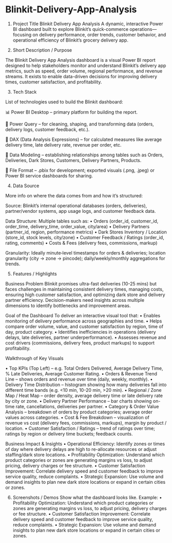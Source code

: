 # Blinkit-Delivery-App-Analysis

1. Project Title
Blinkit Delivery App Analysis
A dynamic, interactive Power BI dashboard built to explore Blinkit’s quick-commerce operations—focusing on delivery performance, order trends, customer behavior, and operational efficiency of Blinkit’s grocery delivery app.

2. Short Description / Purpose

The Blinkit Delivery App Analysis dashboard is a visual Power BI report designed to help stakeholders monitor and understand Blinkit’s delivery app metrics, such as speed, order volume, regional performance, and revenue streams. It exists to enable data-driven decisions for improving delivery times, customer satisfaction, and profitability.

3. Tech Stack

List of technologies used to build the Blinkit dashboard:

📊 Power BI Desktop – primary platform for building the report.

📂 Power Query – for cleaning, shaping, and transforming data (orders, delivery logs, customer feedback, etc.).

🧠 DAX (Data Analysis Expressions) – for calculated measures like average delivery time, late delivery rate, revenue per order, etc.

📝 Data Modeling – establishing relationships among tables such as Orders, Deliveries, Dark Stores, Customers, Delivery Partners, Products.

📁 File Format – .pbix for development; exported visuals (.png, .jpeg) or Power BI service dashboards for sharing.

4. Data Source

More info on where the data comes from and how it’s structured:

Source: Blinkit’s internal operational databases (orders, deliveries), partner/vendor systems, app usage logs, and customer feedback data.

Data Structure: Multiple tables such as:
• Orders (order_id, customer_id, order_time, delivery_time, order_value, city/area)
• Delivery Partners (partner_id, region, performance metrics)
• Dark Stores Inventory / Location (store_id, stock levels, city/zone)
• Customer Feedback / Ratings (order_id, rating, comments)
• Costs & Fees (delivery fees, commissions, markup)

Granularity: Ideally minute‐level timestamps for orders & deliveries; location granularity (city → zone → pincode); daily/weekly/monthly aggregations for trends.

5. Features / Highlights

Business Problem
Blinkit promises ultra-fast deliveries (10-25 mins) but faces challenges in maintaining consistent delivery times, managing costs, ensuring high customer satisfaction, and optimizing dark store and delivery partner efficiency. Decision-makers need insights across multiple dimensions to identify bottlenecks and improvement areas.

Goal of the Dashboard
To deliver an interactive visual tool that:
• Enables monitoring of delivery performance across geographies and time.
• Helps compare order volume, value, and customer satisfaction by region, time of day, product category.
• Identifies inefficiencies in operations (delivery delays, late deliveries, partner underperformance).
• Assesses revenue and cost drivers (commissions, delivery fees, product markups) to support profitability.

Walkthrough of Key Visuals

• Top KPIs (Top Left) – e.g. Total Orders Delivered, Average Delivery Time, % Late Deliveries, Average Customer Rating.
• Orders & Revenue Trend Line – shows orders and revenue over time (daily, weekly, monthly).
• Delivery Time Distribution – histogram showing how many deliveries fall into different time bands (e.g. <10 min, 10-20 min, >20 min).
• Regional / Zone Map / Heat Map – order density, average delivery time or late delivery rate by city or zone.
• Delivery Partner Performance – bar charts showing on-time rate, cancellations, deliveries per partner.
• Category & Order Value Analysis – breakdown of orders by product categories; average order values across categories.
• Cost & Fee Breakdown – visualization of revenue vs cost (delivery fees, commissions, markups), margin by product / location.
• Customer Satisfaction / Ratings – trend of ratings over time; ratings by region or delivery time buckets; feedback counts.

Business Impact & Insights
• Operational Efficiency: Identify zones or times of day where delivery delays are high to re-allocate resources or adjust staffing/dark store locations.
• Profitability Optimization: Understand which product categories or zones are generating margins vs loss, to adjust pricing, delivery charges or fee structure.
• Customer Satisfaction Improvement: Correlate delivery speed and customer feedback to improve service quality, reduce complaints.
• Strategic Expansion: Use volume and demand insights to plan new dark store locations or expand in certain cities or zones.

6. Screenshots / Demos
   Show what the dashboard looks like.
   Example:
• Profitability Optimization: Understand which product categories or zones are generating margins vs loss, to adjust pricing, delivery charges or fee structure.
• Customer Satisfaction Improvement: Correlate delivery speed and customer feedback to improve service quality, reduce complaints.
• Strategic Expansion: Use volume and demand insights to plan new dark store locations or expand in certain cities or zones.
